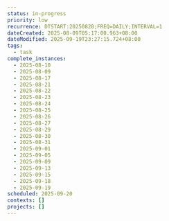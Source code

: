 ```yaml
---
status: in-progress
priority: low
recurrence: DTSTART:20250820;FREQ=DAILY;INTERVAL=1
dateCreated: 2025-08-09T05:17:00.963+08:00
dateModified: 2025-09-19T23:27:15.724+08:00
tags:
  - task
complete_instances:
  - 2025-08-10
  - 2025-08-09
  - 2025-08-17
  - 2025-08-21
  - 2025-08-22
  - 2025-08-23
  - 2025-08-24
  - 2025-08-25
  - 2025-08-26
  - 2025-08-27
  - 2025-08-29
  - 2025-08-30
  - 2025-08-31
  - 2025-09-01
  - 2025-09-05
  - 2025-09-09
  - 2025-09-13
  - 2025-09-15
  - 2025-09-18
  - 2025-09-19
scheduled: 2025-09-20
contexts: []
projects: []
---
```


